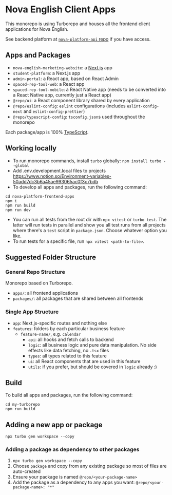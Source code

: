 # Nova English Client Apps

This monorepo is using Turborepo and houses all the frontend client applications for Nova English.

See backend platform at [`nova-platform-api` repo](https://github.com/neo-solutions-global/nova-platform-api) if you have access.

## Apps and Packages

- `nova-english-marketing-website`: a [Next.js](https://nextjs.org/) app
- `student-platform`: a Next.js app
- `admin-portal`: a React app, based on React Admin
- `spaced-rep-tool-web`: a React app
- `spaced-rep-tool-mobile`: a React Native app (needs to be converted into a React Native app, currently just a React app)
- `@repo/ui`: a React component library shared by every application
- `@repo/eslint-config`: `eslint` configurations (includes `eslint-config-next` and `eslint-config-prettier`)
- `@repo/typescript-config`: `tsconfig.json`s used throughout the monorepo

Each package/app is 100% [TypeScript](https://www.typescriptlang.org/).


## Working locally

- To run monorepo commands, install `turbo` globally: `npm install turbo --global`
- Add .env.development.local files to projects https://www.notion.so/Environment-variables-50add7dc3b6a45ae993065ac0f3c7bdb
- To develop all apps and packages, run the following command:

```
cd nova-platform-frontend-apps
npm i
npm run build
npm run dev
```

- You can run all tests from the root dir with `npx vitest` or `turbo test`. The latter will run tests in parallel and show you all test runs from all projects where there's a `test` script in `package.json`. Choose whatever option you like.
- To run tests for a specific file, run `npx vitest <path-to-file>`.

## Suggested Folder Structure

### General Repo Structure

Monorepo based on Turborepo.

- `apps/`: all frontend applications
- `packages/`: all packages that are shared between all frontends

### Single App Structure

- `app`: Next.js-specific routes and nothing else
- `features`: folders by each particular business feature
  - `feature-name/`, e.g. `calendar`
    - `api`: all hooks and fetch calls to backend
    - `logic`: all business logic and pure data manipulation. No side effects like data fetching, no `.tsx` files
    - `types`: all types related to this feature
    - `ui`: all React components that are used in this feature
    - `utils`: if you prefer, but should be covered in `logic` already :)

## Build

To build all apps and packages, run the following command:

```
cd my-turborepo
npm run build
```

## Adding a new app or package

`npx turbo gen workspace --copy`


### Adding a package as dependency to other packages

1. `npx turbo gen workspace --copy`
2. Choose `package` and copy from any existing package so most of files are auto-created
3. Ensure your package is named `@repo/<your-package-name>`
4. Add the package as a dependency to any apps you want: `@repo/<your-package-name>: "*"`

